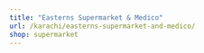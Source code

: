 ```yaml
---
title: "Easterns Supermarket & Medico"
url: /karachi/easterns-supermarket-and-medico/
shop: supermarket
---
```

